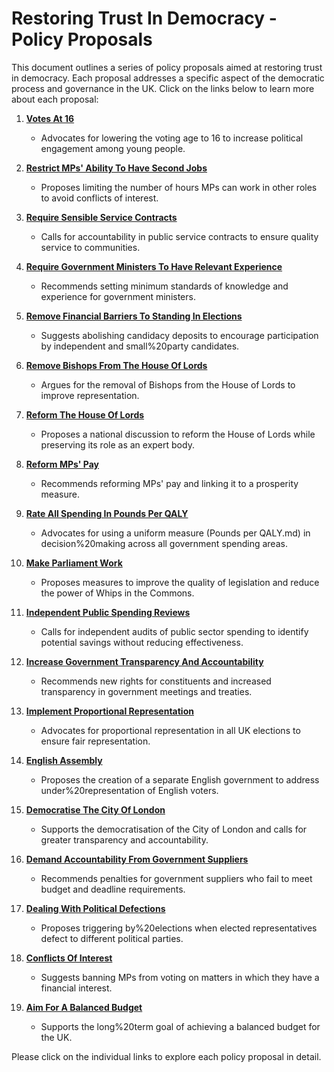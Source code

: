 # Restoring Trust In Democracy - Policy Proposals

This document outlines a series of policy proposals aimed at restoring trust in democracy. Each proposal addresses a specific aspect of the democratic process and governance in the UK. Click on the links below to learn more about each proposal:

1. [**Votes At 16**](./Votes%20At%2016.md)
   - Advocates for lowering the voting age to 16 to increase political engagement among young people.

2. [**Restrict MPs' Ability To Have Second Jobs**](./Restrict%20Mps%20Ability%20To%20Have%20Second%20Jobs.md)
   - Proposes limiting the number of hours MPs can work in other roles to avoid conflicts of interest.

3. [**Require Sensible Service Contracts**](./Require%20Sensible%20Service%20Contracts.md)
   - Calls for accountability in public service contracts to ensure quality service to communities.

4. [**Require Government Ministers To Have Relevant Experience**](./Require%20Government%20Ministers%20To%20Have%20Relevant%20Experience.md)
   - Recommends setting minimum standards of knowledge and experience for government ministers.

5. [**Remove Financial Barriers To Standing In Elections**](./Remove%20Financial%20Barriers%20To%20Standing%20In%20Rlections.md)
   - Suggests abolishing candidacy deposits to encourage participation by independent and small%20party candidates.

6. [**Remove Bishops From The House Of Lords**](./Remove%20Bishops%20From%20The%20House%20Of%20Lords.md)
   - Argues for the removal of Bishops from the House of Lords to improve representation.

7. [**Reform The House Of Lords**](./Reform%20The%20House%20Of%20Lords.md)
   - Proposes a national discussion to reform the House of Lords while preserving its role as an expert body.

8. [**Reform MPs' Pay**](./Reform%20Mps%20Pay.md)
   - Recommends reforming MPs' pay and linking it to a prosperity measure.

9. [**Rate All Spending In Pounds Per QALY**](./Rate%20All%20Spending%20In%20Pounds%20Per%20Qaly.md)
   - Advocates for using a uniform measure (Pounds per QALY.md) in decision%20making across all government spending areas.

10. [**Make Parliament Work**](./Make%20Parliament%20Work.md)
    - Proposes measures to improve the quality of legislation and reduce the power of Whips in the Commons.

11. [**Independent Public Spending Reviews**](./independent%20public%20spending%20reviews.md)
    - Calls for independent audits of public sector spending to identify potential savings without reducing effectiveness.

12. [**Increase Government Transparency And Accountability**](./increase%20government%20transparency%20and%20accountability.md)
    - Recommends new rights for constituents and increased transparency in government meetings and treaties.

13. [**Implement Proportional Representation**](./implement%20proportional%20representation.md)
    - Advocates for proportional representation in all UK elections to ensure fair representation.

14. [**English Assembly**](./english%20assembly.md)
    - Proposes the creation of a separate English government to address under%20representation of English voters.

15. [**Democratise The City Of London**](./democratise%20the%20city%20of%20london.md)
    - Supports the democratisation of the City of London and calls for greater transparency and accountability.

16. [**Demand Accountability From Government Suppliers**](./demand%20accountability%20from%20government%20suppliers.md)
    - Recommends penalties for government suppliers who fail to meet budget and deadline requirements.

17. [**Dealing With Political Defections**](./dealing%20with%20political%20defections.md)
    - Proposes triggering by%20elections when elected representatives defect to different political parties.

18. [**Conflicts Of Interest**](./conflicts%20of%20interest.md)
    - Suggests banning MPs from voting on matters in which they have a financial interest.

19. [**Aim For A Balanced Budget**](./aim%20for%20a%20balanced%20budget.md)
    - Supports the long%20term goal of achieving a balanced budget for the UK.

Please click on the individual links to explore each policy proposal in detail.
